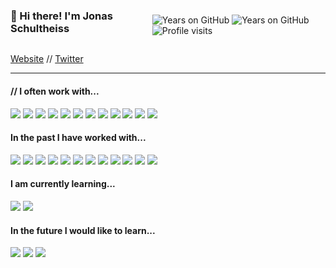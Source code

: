<div style="display: flex; flex-direction: row; align-items: center;">
<h3 style="align-self: flex-start;">👋 Hi there! I'm Jonas Schultheiss</h3>
<div style="align-self: flex-end; margin-left: 20px;">

![Years on GitHub](https://badges.pufler.dev/years/jonasschultheiss?color=404040&style=flat-square)
![Years on GitHub](https://badges.pufler.dev/repos/jonasschultheiss?color=404040&style=flat-square)
![Profile visits](https://komarev.com/ghpvc/?username=jonasschultheiss&color=404040&style=flat-square)

</div>
</div>
<div align="left">

</div>
<p align="left">
  <a href="https://jonasschultheiss.dev">Website</a> //
  <a href="https://twitter.com/schultheissj">Twitter</a>
</p>

---

<div align="left">
<div>
<h4>// I often work with...</h4>
<img src="https://img.shields.io/badge/node.js%20-%23404040.svg?&style=flat-square&logo=node.js&logoColor=white"/>
<img src="https://img.shields.io/badge/javascript%20-%23404040.svg?&style=flat-square&logo=javascript&logoColor=white"/>
<img src="https://img.shields.io/badge/typescript%20-%23404040.svg?&style=flat-square&logo=typescript&logoColor=white"/>
<img src="https://img.shields.io/badge/html5%20-%23404040.svg?&style=flat-square&logo=html5&logoColor=white"/>
<img src="https://img.shields.io/badge/css3%20-%23404040.svg?&style=flat-square&logo=css3&logoColor=white"/>
<img src="https://img.shields.io/badge/markdown-%23404040.svg?&style=flat-square&logo=markdown&logoColor=white"/>
<img src="https://img.shields.io/badge/react%20-%23404040.svg?&style=flat-square&logo=react&logoColor=white"/>
<img src="https://img.shields.io/badge/tailwind-css%20-%23404040.svg?&style=flat-square&logo=tailwind-css&logoColor=white"/>
<img src="https://img.shields.io/badge/git%20-%23404040.svg?&style=flat-square&logo=git&logoColor=white"/>
<img src="https://img.shields.io/badge/github%20-%23404040.svg?&style=flat-square&logo=github&logoColor=white"/>
<img src="https://img.shields.io/badge/heroku%20-%23404040.svg?&style=flat-square&logo=heroku&logoColor=white"/>
<img src ="https://img.shields.io/badge/postgres-%23404040.svg?&style=flat-square&logo=postgresql&logoColor=white"/>
</div>
<div>
<h4>In the past I have worked with...</h4>
<img src="https://img.shields.io/badge/c%23%20-%23404040.svg?&style=flat-square&logo=c-sharp&logoColor=white"/>
<img src="https://img.shields.io/badge/express.js%20-%23404040.svg?&style=flat-square"/>
<img src="https://img.shields.io/badge/jenkins%20-%23404040.svg?&style=flat-square&logo=jenkins&logoColor=white"/>
<img src="https://img.shields.io/badge/vercel%20-%23404040.svg?&style=flat-square&logo=vercel&logoColor=white"/>
<img src="https://img.shields.io/badge/DigitalOcean-%23404040.svg?&style=flat-square&logo=digitalOcean&logoColor=white"/>
<img src="https://img.shields.io/badge/mysql-%23404040.svg?&style=flat-square&logo=mysql&logoColor=white"/>
<img src ="https://img.shields.io/badge/MongoDB-%23404040.svg?&style=flat-square&logo=mongodb&logoColor=white"/>
<img src ="https://img.shields.io/badge/sqllite-%23404040.svg?&style=flat-square&logo=sqlite&logoColor=white"/>
<img src="https://img.shields.io/badge/bootstrap%20-%23404040.svg?&style=flat-square&logo=bootstrap&logoColor=white"/>
<img src="https://img.shields.io/badge/material%20ui%20-%23404040.svg?&style=flat-square&logo=material-ui&logoColor=white"/>
<img src="https://img.shields.io/badge/redux%20-%23404040.svg?&style=flat-square&logo=redux&logoColor=white"/>
<img src="https://img.shields.io/badge/jquery%20-%23404040.svg?&style=flat-square&logo=jquery&logoColor=white"/>
</div>
<div>
<h4>I am currently learning...</h4>
<img src="https://img.shields.io/badge/Nest%20-%23404040.svg?&style=flat-square&logo=nestjs&logoColor=<logo-color>"/>
<img src="https://img.shields.io/badge/docker%20-%23404040.svg?&style=flat-square&logo=docker&logoColor=white"/>
</div>
<div>
<h4>In the future I would like to learn...</h4>
<img src="https://img.shields.io/badge/kubernetes%20-%23404040.svg?&style=flat-square&logo=kubernetes&logoColor=white"/>
<img src="https://img.shields.io/badge/c++%20-%23404040.svg?&style=flat-square&logo=c%2B%2B&ogoColor=white"/>
<img src="https://img.shields.io/badge/dart-%23404040.svg?&style=flat-square&logo=dart&logoColor=white"/>
</div>
</div>
